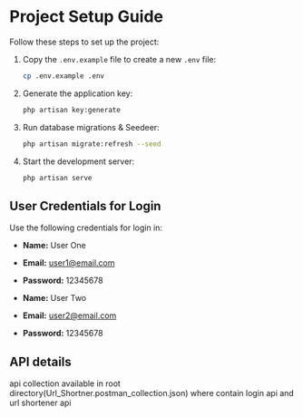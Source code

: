 # Project Setup Guide

Follow these steps to set up the project:

1. Copy the `.env.example` file to create a new `.env` file:

    ```bash
    cp .env.example .env
    ```

2. Generate the application key:

    ```bash
    php artisan key:generate
    ```

3. Run database migrations & Seedeer:

    ```bash
    php artisan migrate:refresh --seed
    ```

4. Start the development server:

    ```bash
    php artisan serve
    ```


## User Credentials for Login

Use the following credentials for login in:

- **Name:** User One
- **Email:** user1@email.com
- **Password:** 12345678

- **Name:** User Two
- **Email:** user2@email.com
- **Password:** 12345678


## API details 
api collection available in root directory(Url_Shortner.postman_collection.json) where contain login api and url shortener api
